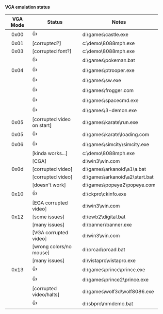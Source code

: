 ﻿**VGA emulation status**

VGA Mode | Status | Notes
:---:|---|---
0x00  |	:+1:						|	d:\games\castle.exe
0x01  |	[corrupted?]				|	c:\demo\8088mph.exe
0x03  |	[corrupted font?]			|	c:\demo\8088mph.exe
&nbsp;|	:+1:						|	d:\games\pokeman.bat
0x04  |	:+1:						|	d:\games\ptrooper.exe
&nbsp;|	:+1:						|	d:\games\sw.exe
&nbsp;|	:+1:						|	d:\games\frogger.com
&nbsp;|	:+1:						|	d:\games\spacecmd.exe
&nbsp;|	:+1:						|	d:\games\3-demon.exe
0x05  |	[corrupted video on start]	|	d:\games\karate\run.exe
0x05  |	:+1:						|	d:\games\karate\loading.com
0x06  |	:+1:						|	d:\games\simcity\simcity.exe
&nbsp;|	[kinda works...]			|	c:\demo\8088mph.exe
&nbsp;|	[CGA]						|	d:\win3\win.com
0x0d  |	[corrupted video]			|	d:\games\arkanoid\a1\a.bat
&nbsp;|	[corrupted video]			|	d:\games\arkanoid\a2\start.bat
&nbsp;|	[doesn't work]				|	d:\games\popeye2\popeye.com
0x10  |	:+1:						|	d:\ckpro\ckinfo.exe
&nbsp;|	[EGA corrupted video]		|	d:\win3\win.com
0x12  |	[some issues]				|	d:\ewb2\digital.bat
&nbsp;|	[many issues]				|	d:\banner\banner.exe
&nbsp;|	[VGA corrupted video]		|	d:\win3\win.com
&nbsp;|	[wrong colors/no mouse]		|	d:\orcad\orcad.bat
&nbsp;|	[many issues]				|	d:\vistapro\vistapro.exe
0x13  |	:+1:						|	d:\games\prince\prince.exe
&nbsp;|	:+1:						|	d:\games\prince2\prince.exe
&nbsp;|	[corrupted video/halts]		|	d:\games\wolf3d\wolf8086.exe
&nbsp;|	:+1:						|	d:\sbpro\mmdemo.bat